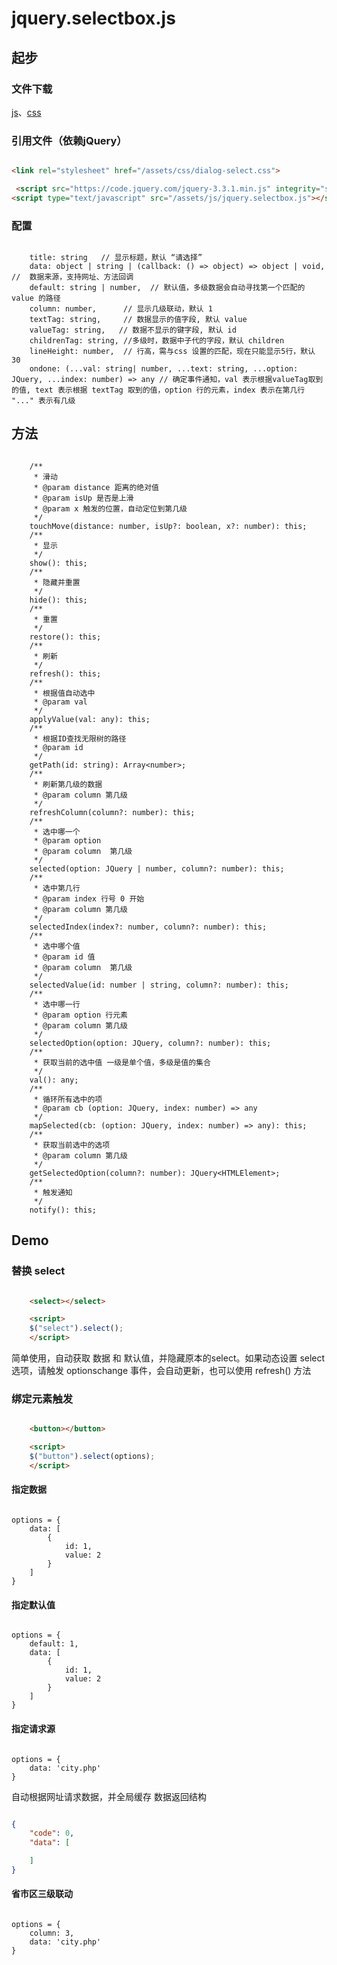 # jquery.selectbox.js

## 起步

### 文件下载
[js](https://github.com/zx648383079/ZoDream.UI/blob/master/dist/js/jquery.selectbox.js)、[css](https://github.com/zx648383079/ZoDream.UI/blob/master/dist/css/dialog-select.css)

### 引用文件（依赖jQuery）

```HTML

<link rel="stylesheet" href="/assets/css/dialog-select.css">

 <script src="https://code.jquery.com/jquery-3.3.1.min.js" integrity="sha256-hwg4gsxgFZhOsEEamdOYGBf13FyQuiTwlAQgxVSNgt4=" crossorigin="anonymous"></script>  
<script type="text/javascript" src="/assets/js/jquery.selectbox.js"></script>

```

### 配置

```JS

    title: string   // 显示标题，默认 “请选择”
    data: object | string | (callback: () => object) => object | void,     //  数据来源，支持网址、方法回调
    default: string | number,  // 默认值，多级数据会自动寻找第一个匹配的 value 的路径
    column: number,      // 显示几级联动，默认 1
    textTag: string,     // 数据显示的值字段, 默认 value
    valueTag: string,   // 数据不显示的键字段, 默认 id
    childrenTag: string, //多级时，数据中子代的字段，默认 children
    lineHeight: number,  // 行高，需与css 设置的匹配，现在只能显示5行，默认 30
    ondone: (...val: string| number, ...text: string, ...option: JQuery, ...index: number) => any // 确定事件通知，val 表示根据valueTag取到的值, text 表示根据 textTag 取到的值，option 行的元素，index 表示在第几行 "..." 表示有几级

```

## 方法

```JS

    /**
     * 滑动
     * @param distance 距离的绝对值
     * @param isUp 是否是上滑
     * @param x 触发的位置，自动定位到第几级
     */
    touchMove(distance: number, isUp?: boolean, x?: number): this;
    /**
     * 显示
     */
    show(): this;
    /**
     * 隐藏并重置
     */
    hide(): this;
    /**
     * 重置
     */
    restore(): this;
    /**
     * 刷新
     */
    refresh(): this;
    /**
     * 根据值自动选中
     * @param val
     */
    applyValue(val: any): this;
    /**
     * 根据ID查找无限树的路径
     * @param id
     */
    getPath(id: string): Array<number>;
    /**
     * 刷新第几级的数据
     * @param column 第几级
     */
    refreshColumn(column?: number): this;
    /**
     * 选中哪一个
     * @param option
     * @param column  第几级
     */
    selected(option: JQuery | number, column?: number): this;
    /**
     * 选中第几行
     * @param index 行号 0 开始
     * @param column 第几级
     */
    selectedIndex(index?: number, column?: number): this;
    /**
     * 选中哪个值
     * @param id 值
     * @param column  第几级
     */
    selectedValue(id: number | string, column?: number): this;
    /**
     * 选中哪一行
     * @param option 行元素
     * @param column 第几级
     */
    selectedOption(option: JQuery, column?: number): this;
    /**
     * 获取当前的选中值 一级是单个值，多级是值的集合
     */
    val(): any;
    /**
     * 循环所有选中的项
     * @param cb (option: JQuery, index: number) => any
     */
    mapSelected(cb: (option: JQuery, index: number) => any): this;
    /**
     * 获取当前选中的选项
     * @param column 第几级
     */
    getSelectedOption(column?: number): JQuery<HTMLElement>;
    /**
     * 触发通知
     */
    notify(): this;

```

## Demo

### 替换 select

```HTML

    <select></select>

    <script>
    $("select").select();
    </script>

```

简单使用，自动获取 数据 和 默认值，并隐藏原本的select。如果动态设置 select 选项，请触发 optionschange 事件，会自动更新，也可以使用 refresh() 方法

### 绑定元素触发

```HTML

    <button></button>

    <script>
    $("button").select(options);
    </script>

```

#### 指定数据

```JS

options = {
    data: [
        {
            id: 1,
            value: 2
        }
    ]
}

```

#### 指定默认值

```JS

options = {
    default: 1,
    data: [
        {
            id: 1,
            value: 2
        }
    ]
}

```

#### 指定请求源

```JS

options = {
    data: 'city.php'
}

```

自动根据网址请求数据，并全局缓存
数据返回结构

```JSON

{
    "code": 0,
    "data": [

    ]
}

```

#### 省市区三级联动

```JS

options = {
    column: 3,
    data: 'city.php'
}

```
